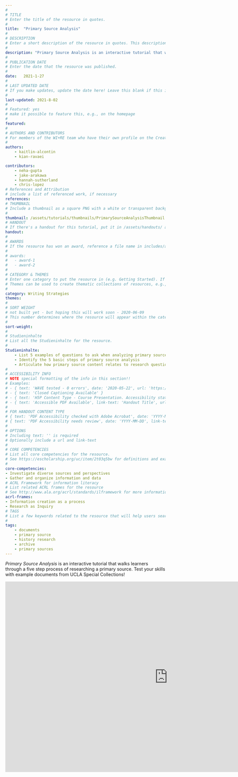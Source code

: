 ```yaml
---
#
# TITLE
# Enter the title of the resource in quotes.
#
title:  "Primary Source Analysis"
#
# DESCRIPTION
# Enter a short description of the resource in quotes. This description will appear on the list page as a preview, but not on the tutorial/workshop itself.
#
description: "Primary Source Analysis is an interactive tutorial that walks learners through a five step process of researching a primary source. Test your skills with example documents from UCLA Special Collections!"
#
# PUBLICATION DATE
# Enter the date that the resource was published.
#
date:   2021-1-27
#
# LAST UPDATED DATE
# If you make updates, update the date here! Leave this blank if this is being published for the first time.
#
last-updated: 2021-8-02
#
# Featured: yes
# make it possible to feature this, e.g., on the homepage
#
featured: 
#
# AUTHORS AND CONTRIBUTORS
# For members of the WI+RE team who have their own profile on the Creative Team page, enter the name as firstname-lastname (e.g. doug-worsham). For community partners who don't have their own profile on the WI+RE site, enter their name as Firstname Lastname (e.g. Gene Block). The names will appear in the order you enter them.
#
authors:
    - kaitlin-alcontin
    - kian-ravaei

contributors:
    - neha-gupta
    - jake-arakawa
    - hannah-sutherland
    - chris-lopez
# References and Attribution
# include a list of referenced work, if necessary
references:
# THUMBNAIL
# Include a thumbnail as a square PNG with a white or transparent background. Our standard dimensions are 250x250 px, but any size square will do. Thumbnails for tutorials go in /assets/tutorials/thumbnails/, and for workshops, /assets/workshops/thumbnails/.
#
thumbnail: /assets/tutorials/thumbnails/PrimarySourceAnalysisThumbnail.png
# HANDOUT
# If there's a handout for this tutorial, put it in /assets/handouts/ and replace the three dots with the filename!
handout:
#
# AWARDS
# If the resource has won an award, reference a file name in includes/awards/ without the .html. For example, if it was accepted to PRIMO, you would write "primo". If the award isn't in includes/awards, create a new award file!
#
# awards: 
#   - award-1
#   - award-2
#
# CATEGORY & THEMES
# Enter one category to put the resource in (e.g. Getting Started). If you enter a category that doesn't already exist, a new category will be created on the WI+RE site.
# Themes can be used to create thematic collections of resources, e.g., stem, etc.
#
category: Writing Strategies
themes: 
#
# SORT WEIGHT
# not built yet - but hoping this will work soon - 2020-06-09
# This number determines where the resource will appear within the category. Larger numbers appear later within the category, and higher numbers appear earlier.
#
sort-weight:
#
# Studieninhalte
# List all the Studieninhalte for the resource.
#
Studieninhalte:
    - List 5 examples of questions to ask when analyzing primary sources
    - Identify the 5 basic steps of primary source analysis
    - Articulate how primary source content relates to research question in academic language 
#
# ACCESSIBILITY INFO
# NOTE special formatting of the info in this section!!
# Examples:
# - { text: 'WAVE tested - 0 errors', date: '2020-05-22', url: 'https://wave.webaim.org/' }
# - { text: 'Closed Captioning Available' }
# - { text: 'H5P Content Type - Course Presentation. Accessibility status - Tested with no known problems', date: 'YYYY-MM-DD', url: 'https://h5p.org/documentation/installation/content-type-accessibility' }
# - { text: 'Accessible PDF Available', link-text: 'Handout Title', url: 'full-url' }
#
# FOR HANDOUT CONTENT TYPE
# { text: 'PDF Accessibility checked with Adobe Acrobat', date: 'YYYY-MM-DD' }
# { text: 'PDF Accessibility needs review', date: 'YYYY-MM-DD', link-text: 'Issue reported', url: 'link to issue' } 
#
# OPTIONS
# Including text: '' is required
# Optionally include a url and link-text
#
# CORE COMPETENCIES
# List all core competencies for the resource.
# See https://escholarship.org/uc/item/2t03q5bw for definitions and examples of each core competency
#
core-competencies:
- Investigate diverse sources and perspectives
- Gather and organize information and data
# ACRL Framework for information literacy
# List related ACRL frames for the resource
# See http://www.ala.org/acrl/standards/ilframework for more information
acrl-frames:
- Information creation as a process
- Research as Inquiry 
# TAGS
# List a few keywords related to the resource that will help users search for it.
#
tags:
    - documents
    - primary source
    - history research
    - archive
    - primary sources
---
```

_Primary Source Analysis_ is an interactive tutorial that walks learners through a five step process of researching a primary source. Test your skills with example documents from UCLA Special Collections!

<iframe src="https://uclabruinlearn.h5p.com/content/1291731538332484828/embed" width="1020" height="599" frameborder="0" allowfullscreen="allowfullscreen"></iframe><script src="https://uclalibrary.github.io/research-tips/assets/js/resizer.js" charset="UTF-8"></script>
